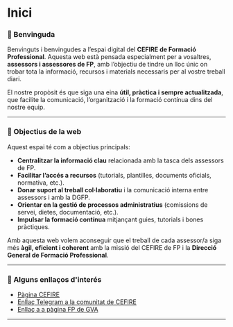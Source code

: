 # **Inici**

### 👋 Benvinguda

Benvinguts i benvingudes a l’espai digital del **CEFIRE de Formació Professional**.
Aquesta web està pensada especialment per a vosaltres, **assessors i assessores de FP**, amb l’objectiu de tindre un lloc únic on trobar tota la informació, recursos i materials necessaris per al vostre treball diari.

El nostre propòsit és que siga una eina **útil, pràctica i sempre actualitzada**, que facilite la comunicació, l’organització i la formació contínua dins del nostre equip.

---

### 🎯 Objectius de la web

Aquest espai té com a objectius principals:

* **Centralitzar la informació clau** relacionada amb la tasca dels assessors de FP.
* **Facilitar l’accés a recursos** (tutorials, plantilles, documents oficials, normativa, etc.).
* **Donar suport al treball col·laboratiu** i la comunicació interna entre assessors i amb la DGFP.
* **Orientar en la gestió de processos administratius** (comissions de servei, dietes, documentació, etc.).
* **Impulsar la formació contínua** mitjançant guies, tutorials i bones pràctiques.

Amb aquesta web volem aconseguir que el treball de cada assessor/a siga més **àgil, eficient i coherent** amb la missió del CEFIRE de FP i la **Direcció General de Formació Professional**.

---



### 🎯 Alguns enllaços d'interés

* [Pàgina CEFIRE](https://portal.edu.gva.es/cefire/es/inici-2-es/)
* [Enllaç Telegram a la comunitat de CEFIRE](t.me/GVA_Cefire)
* [Enllaç a a pàgina FP de GVA](https://ceice.gva.es/va/web/formacion-educacion/formacion)

---
<!--

## Tutorials Gesform

* [Noves consideracions sobre formacions](formacions/formaciones.md)
* [Procés de vida formació](formacions/proces_vida_formacio.md)
* [Preguntes Freqüents](formacions/FAQ.md)

## Gestió econòmica

* [Comprovació de carpetes de gestió econòmica](ge_comprova.md)
* [Protocolo Minutas](protocolo_general_minutas_ge.md)
* [Protococolo facturas](protocolo_general_facturas_ge.md)
* [Finalización de formaciones](finalizacion_curso_ge.md)

## Assistents Aules

* Genera assistent per a respondre preguntes del fòrum:

[:gear: Fòrums](./external_html/baixar_pagina_aportant_dades.html){: .md-button target="_blank"}


-->